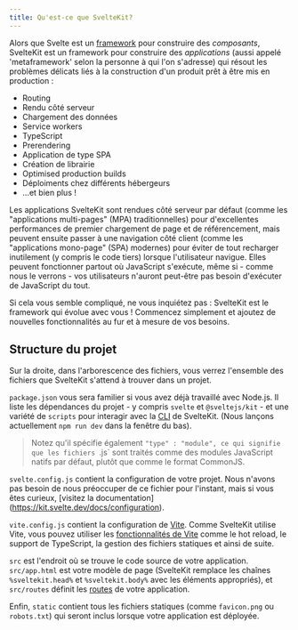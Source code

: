 ```yaml
---
title: Qu'est-ce que SvelteKit?
---
```


Alors que Svelte est un <span class="vo">[framework](SITE_SVELTE/docs/web#framework)</span> pour construire des _composants_, SvelteKit est un framework pour construire des _applications_ (aussi appelé 'metaframework' selon la personne à qui l'on s'adresse) qui résout les problèmes délicats liés à la construction d'un produit prêt à être mis en production :

- Routing
- Rendu côté serveur
- Chargement des données
- Service workers
- TypeScript
- Prerendering
- Application de type SPA
- Création de librairie
- Optimised production builds
- Déploiments chez différents hébergeurs
- ...et bien plus !

Les applications SvelteKit sont rendues côté serveur par défaut (comme les "applications multi-pages" (MPA) traditionnelles) pour d'excellentes performances de premier chargement de page et de référencement, mais peuvent ensuite passer à une navigation côté client (comme les "applications mono-page" (SPA) modernes) pour éviter de tout recharger inutilement (y compris le code tiers) lorsque l'utilisateur navigue. Elles peuvent fonctionner partout où JavaScript s'exécute, même si - comme nous le verrons - vos utilisateurs n'auront peut-être pas besoin d'exécuter de JavaScript du tout.

Si cela vous semble compliqué, ne vous inquiétez pas : SvelteKit est le framework qui évolue avec vous ! Commencez simplement et ajoutez de nouvelles fonctionnalités au fur et à mesure de vos besoins.

## Structure du projet

Sur la droite, dans l'arborescence des fichiers, vous verrez l'ensemble des fichiers que SvelteKit s'attend à trouver dans un projet.

`package.json` vous sera familier si vous avez déjà travaillé avec Node.js. Il liste les dépendances du projet - y compris `svelte` et `@sveltejs/kit` - et une variété de `scripts` pour interagir avec la <span class="vo">[CLI](SITE_SVELTE/docs/development#cli)</span> de SvelteKit. (Nous lançons actuellement `npm run dev` dans la fenêtre du bas).

> Notez qu'il spécifie également `"type" : "module", ce qui signifie que les fichiers `.js` sont traités comme des modules JavaScript natifs par défaut, plutôt que comme le format CommonJS.

`svelte.config.js` contient la configuration de votre projet. Nous n'avons pas besoin de nous préoccuper de ce fichier pour l'instant, mais si vous êtes curieux, [visitez la documentation] (https://kit.svelte.dev/docs/configuration).

`vite.config.js` contient la configuration de [Vite](https://vitejs.dev/). Comme SvelteKit utilise Vite, vous pouvez utiliser les [fonctionnalités de Vite](https://vitejs.dev/guide/features.html) comme le hot reload, le support de TypeScript, la gestion des fichiers statiques et ainsi de suite.

`src` est l'endroit où se trouve le code source de votre application. `src/app.html` est votre modèle de page (SvelteKit remplace les chaînes `%sveltekit.head%` et `%sveltekit.body%` avec les éléments appropriés), et `src/routes` définit les [routes](/tutorial/pages) de votre application.

Enfin, `static` contient tous les fichiers statiques (comme `favicon.png` ou `robots.txt`) qui seront inclus lorsque votre application est déployée.